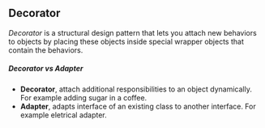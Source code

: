 ## Decorator
_Decorator_ is a structural design pattern that lets you attach new behaviors to objects by placing these objects inside special wrapper objects that contain the behaviors.

##### Decorator vs Adapter
- **Decorator**, attach additional responsibilities to an object dynamically. For example adding sugar in a coffee.
- **Adapter**, adapts interface of an existing class to another interface. For example eletrical adapter.